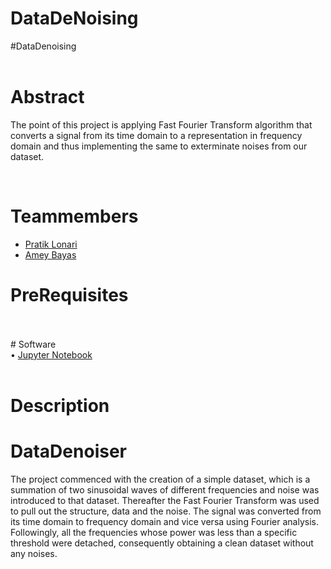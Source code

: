 # DataDeNoising
#</b>DataDenoising</b>
<br>
<br>

# Abstract
<p>
The point of this project is applying Fast Fourier Transform algorithm that converts a signal from its time domain to a representation in frequency domain and thus implementing the same 
to exterminate noises from our dataset. 
<p/p>
<br>

# Teammembers
<ul>
<li><a href="https://www.linkedin.com/in/pratik-lonari-308135210/">Pratik Lonari</a></li>
<li><a href="https://www.linkedin.com/in/amey-bayas-b82ba2218/">Amey Bayas</a></li>
</ul>

# PreRequisites
<br>
<br>
# Software
  <br>
</b>
• <a href="https://jupyter.org/">Jupyter Notebook</a>
<br>
<br>

# Description

# DataDenoiser
  The project commenced with the creation of a simple dataset, which is a summation of two sinusoidal waves of different frequencies and noise was introduced to that dataset. Thereafter the Fast Fourier Transform was used to pull out the structure, data and the noise. The signal was converted from its time domain to frequency domain and vice versa using Fourier analysis. Followingly, all the frequencies whose power was less than a specific threshold were detached, consequently obtaining a clean dataset without any noises.
<br>
  <p>
